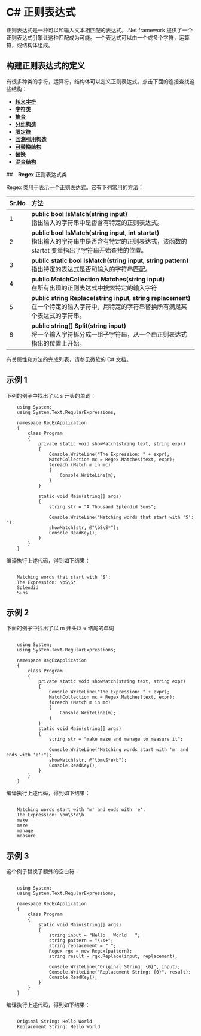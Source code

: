 # C# 正则表达式

正则表达式是一种可以和输入文本相匹配的表达式。.Net framework 提供了一个正则表达式引擎让这种匹配成为可能。一个表达式可以由一个或多个字符，运算符，或结构体组成。


## 构建正则表达式的定义

有很多种类的字符，运算符，结构体可以定义正则表达式。点击下面的连接查找这些结构：

* **[转义字符](http://www.tutorialspoint.com/csharp/csharp_character_escapes.htm)**
* **[字符类](http://www.tutorialspoint.com/csharp/csharp_character_classes.htm)**
* **[集合](http://www.tutorialspoint.com/csharp/csharp_anchors.htm)**
* **[分组构造](http://www.tutorialspoint.com/csharp/csharp_grouping_constructs.htm)**
* **[限定符](http://www.tutorialspoint.com/csharp/csharp_quantifiers.htm)**
* **[回溯引用构造](http://www.tutorialspoint.com/csharp/csharp_backreference_constructs.htm)**
* **[可替换结构](http://www.tutorialspoint.com/csharp/csharp_alternation_constructs.htm)**
* **[替换](http://www.tutorialspoint.com/csharp/csharp_substitutions.htm)**
* **[混合结构](http://www.tutorialspoint.com/csharp/csharp_miscellaneous_constructs.htm)**

##　**Regex** 正则表达式类

Regex 类用于表示一个正则表达式。它有下列常用的方法：

| Sr.No        | 方法           |
| ------------- |:-------------|
| 1      | **public bool IsMatch(string input)**<br>指出输入的字符串中是否含有特定的正则表达式。 |
| 2      | **public bool IsMatch(string input, int startat)**<br>指出输入的字符串中是否含有特定的正则表达式，该函数的 startat 变量指出了字符串开始查找的位置。     |
| 3 | **public static bool IsMatch(string input, string pattern)**<br>指出特定的表达式是否和输入的字符串匹配。      |
| 4      | **public MatchCollection Matches(string input)**<br>在所有出现的正则表达式中搜索特定的输入字符 |
| 5      | **public string Replace(string input, string replacement)**<br>在一个特定的输入字符中，用特定的字符串替换所有满足某个表达式的字符串。      |
| 6 | **public string[] Split(string input)**<br>将一个输入字符拆分成一组子字符串，从一个由正则表达式指出的位置上开始。     |



有关属性和方法的完成列表，请参见微软的 C# 文档。

## 示例 1

下列的例子中找出了以 s 开头的单词：

```
	using System;
	using System.Text.RegularExpressions;

	namespace RegExApplication
	{
   		class Program
  	 	{
      		private static void showMatch(string text, string expr)
      		{
         		Console.WriteLine("The Expression: " + expr);
         		MatchCollection mc = Regex.Matches(text, expr);
         		foreach (Match m in mc)
         		{
            		Console.WriteLine(m);
         		}
      		}
      
      		static void Main(string[] args)
      		{
         		string str = "A Thousand Splendid Suns";
         
         		Console.WriteLine("Matching words that start with 'S': ");
         		showMatch(str, @"\bS\S*");
         		Console.ReadKey();
      		}
   		}
	}	

```

编译执行上述代码，得到如下结果：

```

	Matching words that start with 'S':
	The Expression: \bS\S*
	Splendid
	Suns
```


## 示例 2

下面的例子中找出了以 m 开头以 e 结尾的单词

```

	using System;
	using System.Text.RegularExpressions;

	namespace RegExApplication
	{
   		class Program
   		{
      		private static void showMatch(string text, string expr)
      		{
         		Console.WriteLine("The Expression: " + expr);
         		MatchCollection mc = Regex.Matches(text, expr);
         		foreach (Match m in mc)
         		{
            		Console.WriteLine(m);
         		}
      		}
      		static void Main(string[] args)
     	 	{
         		string str = "make maze and manage to measure it";

         		Console.WriteLine("Matching words start with 'm' and ends with 'e':");
         		showMatch(str, @"\bm\S*e\b");
         		Console.ReadKey();
      		}
   		}
	}
```

编译执行上述代码，得到如下结果：

```

	Matching words start with 'm' and ends with 'e':
	The Expression: \bm\S*e\b
	make
	maze
	manage
	measure
```

## 示例 3

这个例子替换了额外的空白符：

```

	using System;
	using System.Text.RegularExpressions;

	namespace RegExApplication
	{
   		class Program
   		{
      		static void Main(string[] args)
      		{
         		string input = "Hello   World   ";
         		string pattern = "\\s+";
         		string replacement = " ";
         		Regex rgx = new Regex(pattern);
         		string result = rgx.Replace(input, replacement);

         		Console.WriteLine("Original String: {0}", input);
         		Console.WriteLine("Replacement String: {0}", result);    
         		Console.ReadKey();
      		}
   		}
	}

```

编译执行上述代码，得到如下结果：

```

	Original String: Hello World   
	Replacement String: Hello World

```
